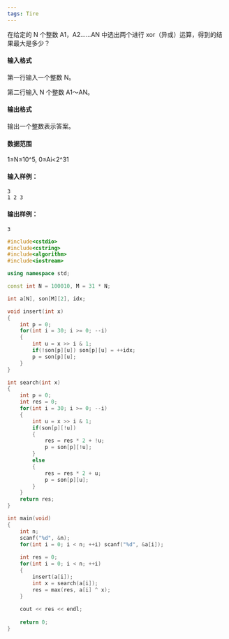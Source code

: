```yaml
---
tags: Tire
---
```




在给定的 N 个整数 A1，A2……AN 中选出两个进行 xor（异或）运算，得到的结果最大是多少？

#### 输入格式

第一行输入一个整数 N。

第二行输入 N 个整数 A1～AN。

#### 输出格式

输出一个整数表示答案。

#### 数据范围

1≤N≤10^5,
0≤Ai<2^31

#### 输入样例：

```
3
1 2 3
```

#### 输出样例：

```
3
```



```cpp
#include<cstdio>
#include<cstring>
#include<algorithm>
#include<iostream>

using namespace std;

const int N = 100010, M = 31 * N;

int a[N], son[M][2], idx;

void insert(int x)
{
    int p = 0;
    for(int i = 30; i >= 0; --i)
    {
        int u = x >> i & 1;
        if(!son[p][u]) son[p][u] = ++idx;
        p = son[p][u];
    }
}

int search(int x)
{
    int p = 0;
    int res = 0;
    for(int i = 30; i >= 0; --i)
    {
        int u = x >> i & 1;
        if(son[p][!u])
        {
            res = res * 2 + !u;
            p = son[p][!u];
        }
        else
        {
            res = res * 2 + u;
            p = son[p][u];
        }
    }
    return res;
}

int main(void)
{
    int n;
    scanf("%d", &n);
    for(int i = 0; i < n; ++i) scanf("%d", &a[i]);
    
    int res = 0;
    for(int i = 0; i < n; ++i)
    {
        insert(a[i]);
        int x = search(a[i]);
        res = max(res, a[i] ^ x);
    }
    
    cout << res << endl;
    
    return 0;
}
```

